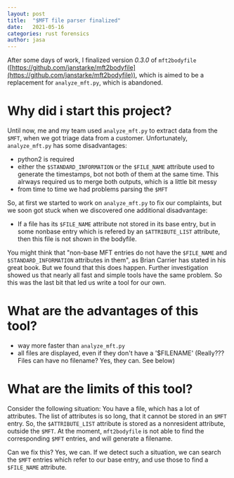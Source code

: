 ```yaml
---
layout: post
title:  "$MFT file parser finalized"
date:   2021-05-16
categories: rust forensics
author: jasa
---
```


After some days of work, I finalized version *0.3.0* of `mft2bodyfile` ([https://github.com/janstarke/mft2bodyfile](https://github.com/janstarke/mft2bodyfile)), which is aimed to be a replacement for `analyze_mft.py`, which is abandoned.

# Why did i start this project?

Until now, me and my team used `analyze_mft.py` to extract data from the `$MFT`, when we got triage data from a customer. Unfortunately, `analyze_mft.py` has some disadvantages:
* python2 is required
* either the `$STANDARD_INFORMATION` or the `$FILE_NAME` attribute used to generate the timestamps, bot not both of them at the same time. This alrways required us to merge both outputs, which is a little bit messy
* from time to time we had problems parsing the `$MFT`

So, at first we started to work on `analyze_mft.py` to fix our complaints, but we soon got stuck when we discovered one additional disadvantage:
* If a file has its `$FILE_NAME` attribute not stored in its base entry, but in some nonbase entry which is refered by an `$ATTRIBUTE_LIST` attribute, then this file is not shown in the bodyfile.

You might think that "non-base MFT entries do not have the `$FILE_NAME` and `$STANDARD_INFORMATION` attributes in them", as Brian Carrier has stated in his great book. But we found that this does happen. Further investigation showed us that nearly all fast and simple tools have the same problem. So this was the last bit that led us write a tool for our own.

# What are the advantages of this tool?

* way more faster than `analyze_mft.py`
* all files are displayed, even if they don't have a '$FILENAME' (Really??? Files can have no filename? Yes, they can. See below)

# What are the limits of this tool?

Consider the following situation: You have a file, which has a lot of attributes. The list of attributes is so long, that it cannot be stored in an `$MFT` entry. So, the `$ATTRIBUTE_LIST` attribute is stored as a nonresident attribute, outside the `$MFT`. At the moment, `mft2bodyfile` is not able to find the corresponding `$MFT` entries, and will generate a filename.

Can we fix this? Yes, we can. If we detect such a situation, we can search the `$MFT` entries which refer to our base entry, and use those to find a `$FILE_NAME` attribute. 